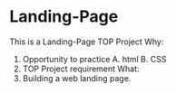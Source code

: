 # Landing-Page
This is a Landing-Page TOP Project
Why:
1. Opportunity to practice
  A. html
  B. CSS
2. TOP Project requirement
What:
 1. Building a web landing page.